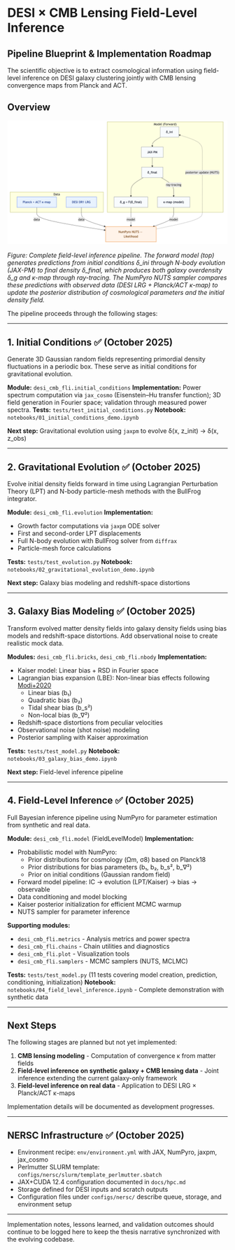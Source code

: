 # DESI × CMB Lensing Field-Level Inference
## Pipeline Blueprint & Implementation Roadmap

The scientific objective is to extract cosmological information using field-level inference on DESI galaxy clustering jointly with CMB lensing convergence maps from Planck and ACT.

## Overview

![Field-Level Inference Architecture](figures/fli_architecture.png)

*Figure: Complete field-level inference pipeline. The forward model (top) generates predictions from initial conditions δ_ini through N-body evolution (JAX-PM) to final density δ_final, which produces both galaxy overdensity δ_g and κ-map through ray-tracing. The NumPyro NUTS sampler compares these predictions with observed data (DESI LRG + Planck/ACT κ-map) to update the posterior distribution of cosmological parameters and the initial density field.*

The pipeline proceeds through the following stages:

---

## 1. Initial Conditions ✅ (October 2025)

Generate 3D Gaussian random fields representing primordial density fluctuations in a periodic box. These serve as initial conditions for gravitational evolution.

**Module:** `desi_cmb_fli.initial_conditions`
**Implementation:** Power spectrum computation via `jax_cosmo` (Eisenstein–Hu transfer function); 3D field generation in Fourier space; validation through measured power spectra.
**Tests:** `tests/test_initial_conditions.py`
**Notebook:** `notebooks/01_initial_conditions_demo.ipynb`

**Next step:** Gravitational evolution using `jaxpm` to evolve δ(x, z_init) → δ(x, z_obs)

---

## 2. Gravitational Evolution ✅ (October 2025)

Evolve initial density fields forward in time using Lagrangian Perturbation Theory (LPT) and N-body particle-mesh methods with the BullFrog integrator.

**Module:** `desi_cmb_fli.evolution`
**Implementation:**
- Growth factor computations via `jaxpm` ODE solver
- First and second-order LPT displacements
- Full N-body evolution with BullFrog solver from `diffrax`
- Particle-mesh force calculations

**Tests:** `tests/test_evolution.py`
**Notebook:** `notebooks/02_gravitational_evolution_demo.ipynb`

**Next step:** Galaxy bias modeling and redshift-space distortions

---

## 3. Galaxy Bias Modeling ✅ (October 2025)

Transform evolved matter density fields into galaxy density fields using bias models and redshift-space distortions. Add observational noise to create realistic mock data.

**Modules:** `desi_cmb_fli.bricks`, `desi_cmb_fli.nbody`
**Implementation:**
- Kaiser model: Linear bias + RSD in Fourier space
- Lagrangian bias expansion (LBE): Non-linear bias effects following [Modi+2020](http://arxiv.org/abs/1910.07097)
  - Linear bias (b₁)
  - Quadratic bias (b₂)
  - Tidal shear bias (b_s²)
  - Non-local bias (b_∇²)
- Redshift-space distortions from peculiar velocities
- Observational noise (shot noise) modeling
- Posterior sampling with Kaiser approximation

**Tests:** `tests/test_model.py`
**Notebook:** `notebooks/03_galaxy_bias_demo.ipynb`

**Next step:** Field-level inference pipeline

---

## 4. Field-Level Inference ✅ (October 2025)

Full Bayesian inference pipeline using NumPyro for parameter estimation from synthetic and real data.

**Module:** `desi_cmb_fli.model` (FieldLevelModel)
**Implementation:**
- Probabilistic model with NumPyro:
  - Prior distributions for cosmology (Ωm, σ8) based on Planck18
  - Prior distributions for bias parameters (b₁, b₂, b_s², b_∇²)
  - Prior on initial conditions (Gaussian random field)
- Forward model pipeline: IC → evolution (LPT/Kaiser) → bias → observable
- Data conditioning and model blocking
- Kaiser posterior initialization for efficient MCMC warmup
- NUTS sampler for parameter inference

**Supporting modules:**
- `desi_cmb_fli.metrics` - Analysis metrics and power spectra
- `desi_cmb_fli.chains` - Chain utilities and diagnostics
- `desi_cmb_fli.plot` - Visualization tools
- `desi_cmb_fli.samplers` - MCMC samplers (NUTS, MCLMC)

**Tests:** `tests/test_model.py` (11 tests covering model creation, prediction, conditioning, initialization)
**Notebook:** `notebooks/04_field_level_inference.ipynb` - Complete demonstration with synthetic data

---

## Next Steps

The following stages are planned but not yet implemented:

1. **CMB lensing modeling** - Computation of convergence κ from matter fields
2. **Field-level inference on synthetic galaxy + CMB lensing data** - Joint inference extending the current galaxy-only framework
3. **Field-level inference on real data** - Application to DESI LRG × Planck/ACT κ-maps

Implementation details will be documented as development progresses.

---

## NERSC Infrastructure ✅ (October 2025)

- Environment recipe: `env/environment.yml` with JAX, NumPyro, jaxpm, jax_cosmo
- Perlmutter SLURM template: `configs/nersc/slurm/template_perlmutter.sbatch`
- JAX+CUDA 12.4 configuration documented in `docs/hpc.md`
- Storage defined for DESI inputs and scratch outputs
- Configuration files under `configs/nersc/` describe queue, storage, and environment setup

---

Implementation notes, lessons learned, and validation outcomes should continue to be logged here to keep the thesis narrative synchronized with the evolving codebase.

